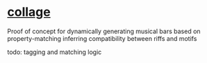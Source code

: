 # [collage](https://kairuz.github.io/collage)


Proof of concept for dynamically generating musical bars based on property-matching inferring compatibility between riffs and motifs   

todo: tagging and matching logic
